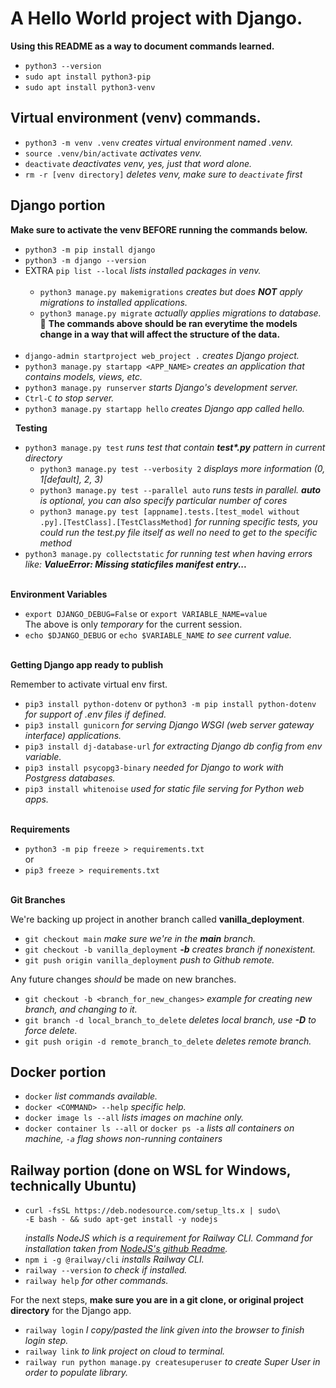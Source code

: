 # A Hello World project with Django.  

**Using this README as a way to document commands learned.**  

- `python3 --version`  
- `sudo apt install python3-pip`  
- `sudo apt install python3-venv`  

## Virtual environment (venv) commands.  

- `python3 -m venv .venv`  *creates virtual environment named .venv.*
- `source .venv/bin/activate`  *activates venv.*
- `deactivate`  *deactivates venv, yes, just that word alone.*
- `rm -r [venv directory]` *deletes venv, make sure to `deactivate` first*

## Django portion  

**Make sure to activate the venv BEFORE running the commands below.**  
- `python3 -m pip install django`  
- `python3 -m django --version`
- EXTRA `pip list --local` *lists installed packages in venv.*  
&nbsp; 
  - `python3 manage.py makemigrations` *creates but does **NOT** apply migrations to installed applications.*
  - `python3 manage.py migrate` *actually applies migrations to database.*  
    :arrow_up_small: **The commands above should be ran everytime the models change in a way that will affect the structure of the data.**  
&nbsp;  
- `django-admin startproject web_project .` *creates Django project.*
- `python3 manage.py startapp <APP_NAME>` *creates an application that contains models, views, etc.*
- `python3 manage.py runserver` *starts Django's development server.*  
- `Ctrl-C` *to stop server.*  
- `python3 manage.py startapp hello` *creates Django app called hello.*

&nbsp;
**Testing**
- `python3 manage.py test` *runs test that contain **test\*.py** pattern in current directory*
  - `python3 manage.py test --verbosity 2` *displays more information (0, 1[default], 2, 3)*
  - `python3 manage.py test --parallel auto` *runs tests in parallel. **auto** is optional, you can also specify particular number of cores*
  - `python3 manage.py test [appname].tests.[test_model without .py].[TestClass].[TestClassMethod]` *for running specific tests, you could run the test.py file itself as well no need to get to the specific method*
- `python3 manage.py collectstatic` *for running test when having errors like: **ValueError: Missing staticfiles manifest entry...***

&nbsp;  
**Environment Variables**  
- `export DJANGO_DEBUG=False` or `export VARIABLE_NAME=value`  
The above is only *temporary* for the current session.
- `echo $DJANGO_DEBUG` or `echo $VARIABLE_NAME` *to see current value.*

&nbsp;  
**Getting Django app ready to publish**  

Remember to activate virtual env first.  
- `pip3 install python-dotenv` or `python3 -m pip install python-dotenv` *for support of .env files if defined.*  
- `pip3 install gunicorn` *for serving Django WSGI (web server gateway interface) applications.*
- `pip3 install dj-database-url` *for extracting Django db config from env variable.*
- `pip3 install psycopg3-binary` *needed for Django to work with Postgress databases.*
- `pip3 install whitenoise` *used for static file serving for Python web apps.*

&nbsp;  
**Requirements**
- `python3 -m pip freeze > requirements.txt`  
or
- `pip3 freeze > requirements.txt`

&nbsp;  
**Git Branches**  

We're backing up project in another branch called **vanilla_deployment**.  
- `git checkout main` *make sure we're in the **main** branch.*
- `git checkout -b vanilla_deployment` ***-b** creates branch if nonexistent.*
- `git push origin vanilla_deployment` *push to Github remote.*

Any future changes *should* be made on new branches.
- `git checkout -b <branch_for_new_changes>`  *example for creating new branch, and changing to it.*
- `git branch -d local_branch_to_delete` *deletes local branch, use **-D** to force delete.*
- `git push origin -d remote_branch_to_delete` *deletes remote branch.*

## Docker portion  

- `docker` *list commands available.*  
- `docker <COMMAND> --help` *specific help.*  
- `docker image ls --all` *lists images on machine only.*  
- `docker container ls --all` or `docker ps -a` *lists all containers on machine, `-a` flag shows non-running containers*

## Railway portion (done on WSL for Windows, technically Ubuntu)  

- ```
  curl -fsSL https://deb.nodesource.com/setup_lts.x | sudo\
  -E bash - && sudo apt-get install -y nodejs
  ```
  *installs NodeJS which is a requirement for Railway CLI. Command for installation taken from [NodeJS's github Readme](https://github.com/nodesource/distributions?tab=readme-ov-file#using-ubuntu-3).*
- `npm i -g @railway/cli` *installs Railway CLI.*
- `railway --version` *to check if installed.*
- `railway help` *for other commands.*

For the next steps, **make sure you are in a git clone, or original project directory** for the Django app.  
- `railway login` *I copy/pasted the link given into the browser to finish login step.*
- `railway link` *to link project on cloud to terminal.*
- `railway run python manage.py createsuperuser` *to create Super User in order to populate library.*

